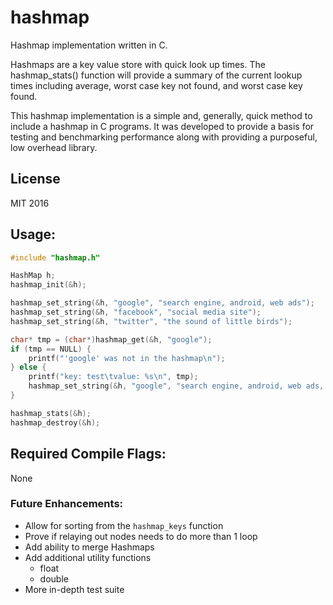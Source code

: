 # hashmap
Hashmap implementation written in C.

Hashmaps are a key value store with quick look up times. The hashmap_stats()
function will provide a summary of the current lookup times including average,
worst case key not found, and worst case key found.

This hashmap implementation is a simple and, generally, quick method to include
a hashmap in C programs. It was developed to provide a basis for testing and
benchmarking performance along with providing a purposeful, low overhead
library.

## License
MIT 2016

## Usage:
```c
#include "hashmap.h"

HashMap h;
hashmap_init(&h);

hashmap_set_string(&h, "google", "search engine, android, web ads");
hashmap_set_string(&h, "facebook", "social media site");
hashmap_set_string(&h, "twitter", "the sound of little birds");

char* tmp = (char*)hashmap_get(&h, "google");
if (tmp == NULL) {
	printf("'google' was not in the hashmap\n");
} else {
	printf("key: test\tvalue: %s\n", tmp);
	hashmap_set_string(&h, "google", "search engine, android, web ads, and automobiles");
}

hashmap_stats(&h);
hashmap_destroy(&h);
```

## Required Compile Flags:
None

### Future Enhancements:
* Allow for sorting from the `hashmap_keys` function
* Prove if relaying out nodes needs to do more than 1 loop
* Add ability to merge Hashmaps
* Add additional utility functions
  * float
  * double
* More in-depth test suite

